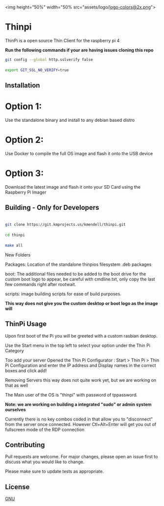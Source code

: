 <img height="50%" width="50% src="assets/logo/logo-colors@2x.png"></img>

# Thinpi

ThinPi is a open source Thin Client for the raspberry pi 4

**Run the following commands if your are having issues cloning this repo**
```bash
git config --global http.sslverify false

export GIT_SSL_NO_VERIFY=true
```

## Installation

 # Option 1:
 Use the standalone binary and install to any debian based distro

 # Option 2:
 Use Docker to compile the full OS image and flash it onto the USB device

 # Option 3: 
 Download the latest image and flash it onto your SD Card using the Raspberry Pi Imager


## Building - Only for Developers

```bash

git clone https://git.kmprojects.us/kmendell/thinpi.git

cd thinpi

make all

```

New Folders

Packages: Location of the standalone thinpios filesystem .deb packages

boot: The additional files needed to be added to the boot drive for the custom boot logo to appear, be careful with cmdline.txt, only copy the last few commands right after rootwait.

scripts: image building scripts for ease of build purposes.

**This way does not give you the custom desktop or boot logo as the image will** 

## ThinPi Usage

Upon first boot of the Pi you will be greeted with a custom rasbian desktop.

Use the Start menu in the top left to select your option under the Thin Pi Category

Too add your server Opened the Thin Pi Configurator : Start > Thin Pi > Thin Pi Configuration and enter the IP address and Display names in the correct boxes and click add!

Removing Servers this way does not quite work yet, but we are working on that as well

The Main user of the OS is "thinpi" with password of tppassword.

**Note: we are working on building a integrated "sudo" or admin system ourselves**

Currently there is no key combos coded in that allow you to "disconnect" from the server once connected. However Ctl+Alt+Enter will get you out of fullscreen mode of the RDP connection



## Contributing
Pull requests are welcome. For major changes, please open an issue first to discuss what you would like to change.

Please make sure to update tests as appropriate.

## License
[GNU](https://choosealicense.com/licenses/gpl-3.0/)
